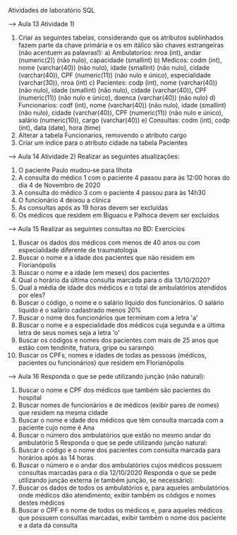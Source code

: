Atividades de laboratório SQL 

--> Aula 13
Atividade 1)
1) Criar as seguintes tabelas, considerando que os atributos sublinhados fazem parte da chave primária e os em itálico são chaves estrangeiras (não acentuem as palavras!):
a) Ambulatorios: nroa (int), andar (numeric(2)) (não nulo), capacidade (smallint)
b) Medicos: codm (int), nome (varchar(40)) (não nulo), idade (smallint) (não nulo), cidade (varchar(40)), CPF (numeric(11)) (não nulo e único), especialidade (varchar(30)), nroa (int)
c) Pacientes: codp (int), nome (varchar(40)) (não nulo), idade (smallint) (não nulo), cidade (varchar(40)), CPF (numeric(11)) (não nulo e único), doenca (varchar(40)) (não nulo)
d) Funcionarios: codf (int), nome (varchar(40)) (não nulo), idade (smallint) (não nulo), cidade (varchar(40)), CPF (numeric(11)) (não nulo e único), salário (numeric(10)), cargo (varchar(40))
e) Consultas: codm (int), codp (int), data (date), hora (time)
2) Alterar a tabela Funcionarios, removendo o atributo cargo
3) Criar um índice para o atributo cidade na tabela Pacientes
   
--> Aula 14
Atividade 2)
Realizar as seguintes atualizações:
1) O paciente Paulo mudou-se para Ilhota
2) A consulta do médico 1 com o paciente 4 passou para às 12:00 horas do dia 4 de Novembro de 2020
3) A consulta do médico 3 com o paciente 4 passou para às 14h30
4) O funcionário 4 deixou a clínica
5) As consultas após as 19 horas devem ser excluídas
6) Os médicos que residem em Biguacu e Palhoca devem ser excluídos

--> Aula 15
Realizar as seguintes consultas no BD:
Exercícios
1) Buscar os dados dos médicos com menos de 40 anos ou com especialidade diferente de traumatologia
2) Buscar o nome e a idade dos pacientes que não residem em Florianópolis
3) Buscar o nome e a idade (em meses) dos pacientes
4) Qual o horário da última consulta marcada para o dia 13/10/2020?
5) Qual a média de idade dos médicos e o total de ambulatórios atendidos por eles?
6) Buscar o código, o nome e o salário líquido dos funcionários. O salário líquido é o salário cadastrado menos 20%
7) Buscar o nome dos funcionários que terminam com a letra 'a'
8) Buscar o nome e a especialidade dos médicos cuja segunda e a última letra de seus nomes seja a letra 'o'
9) Buscar os códigos e nomes dos pacientes com mais de 25 anos que estão com tendinite, fratura, gripe ou sarampo
10) Buscar os CPFs, nomes e idades de todas as pessoas (médicos, pacientes ou funcionários) que residem em Florianópolis

--> Aula 16
Responda o que se pede utilizando junção (não natural):
1) Buscar o nome e CPF dos médicos que também são pacientes do hospital
2) Buscar nomes de funcionários e de médicos (exibir pares de nomes) que residem na mesma cidade
3) Buscar o nome e idade dos médicos que têm consulta marcada com a paciente cujo nome é Ana
4) Buscar o número dos ambulatórios que estão no mesmo andar do ambulatório 5
Responda o que se pede utilizando junção natural:
5) Buscar o código e o nome dos pacientes com consulta marcada para horários após às 14 horas
6) Buscar o número e o andar dos ambulatórios cujos médicos possuem consultas marcadas para o dia 12/10/2020
Responda o que se pede utilizando junção externa (e também junção, se necessário):
7) Buscar os dados de todos os ambulatórios e, para aqueles ambulatórios onde médicos dão atendimento, exibir também os códigos e nomes destes médicos
8) Buscar o CPF e o nome de todos os médicos e, para aqueles médicos que possuem consultas marcadas, exibir também o nome dos paciente e a data da consulta
